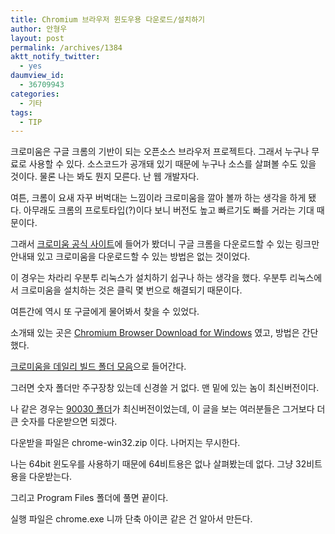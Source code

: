 ```yaml
---
title: Chromium 브라우저 윈도우용 다운로드/설치하기
author: 안형우
layout: post
permalink: /archives/1384
aktt_notify_twitter:
  - yes
daumview_id:
  - 36709943
categories:
  - 기타
tags:
  - TIP
---
```

크로미움은 구글 크롬의 기반이 되는 오픈소스 브라우저 프로젝트다. 그래서 누구나 무료로 사용할 수 있다. 소스코드가 공개돼 있기 때문에 누구나 소스를 살펴볼 수도 있을 것이다. 물론 나는 봐도 뭔지 모른다. 난 웹 개발자다.

여튼, 크롬이 요새 자꾸 버벅대는 느낌이라 크로미움을 깔아 볼까 하는 생각을 하게 됐다. 아무래도 크롬의 프로토타입(?)이다 보니 버전도 높고 빠르기도 빠를 거라는 기대 때문이다.

그래서 [크로미움 공식 사이트][1]에 들어가 봤더니 구글 크롬을 다운로드할 수 있는 링크만 안내돼 있고 크로미움을 다운로드할 수 있는 방법은 없는 것이었다.

이 경우는 차라리 우분투 리눅스가 설치하기 쉽구나 하는 생각을 했다. 우분투 리눅스에서 크로미움을 설치하는 것은 클릭 몇 번으로 해결되기 때문이다.

여튼간에 역시 또 구글에게 물어봐서 찾을 수 있었다.

소개돼 있는 곳은 [Chromium Browser Download for Windows][2] 였고, 방법은 간단했다.

[크로미움을 데일리 빌드 폴더 모음][3]으로 들어간다.

그러면 숫자 폴더만 주구장창 있는데 신경쓸 거 없다. 맨 밑에 있는 놈이 최신버전이다.

나 같은 경우는 [90030 폴더][4]가 최신버전이었는데, 이 글을 보는 여러분들은 그거보다 더 큰 숫자를 다운받으면 되겠다.

다운받을 파일은 chrome-win32.zip 이다. 나머지는 무시한다.

나는 64bit 윈도우를 사용하기 때문에 64비트용은 없나 살펴봤는데 없다. 그냥 32비트용을 다운받는다.

그리고 Program Files 폴더에 풀면 끝이다.

실행 파일은 chrome.exe 니까 단축 아이콘 같은 건 알아서 만든다.

 [1]: http://www.chromium.org/
 [2]: http://ianchanning.wordpress.com/2011/06/14/chromium-browser-download-for-windows/
 [3]: http://commondatastorage.googleapis.com/chromium-browser-continuous/index.html?path=Win/
 [4]: http://commondatastorage.googleapis.com/chromium-browser-continuous/index.html?path=Win/90030/